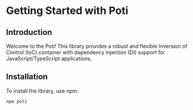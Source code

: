 # Getting Started with Poti

## Introduction

Welcome to the Poti! This library provides a robust and flexible Inversion of Control (IoC) container with dependency injection (DI) support for JavaScript/TypeScript applications.

## Installation

To install the library, use npm:

```bash
npm poti
